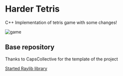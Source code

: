 # Harder Tetris 

C++ Implementation of tetris game with some changes!

![game](./,github/read_me.png)

## Base repository

Thanks to CapsCollective for the template of the project

[Started Raylib library](https://github.com/CapsCollective/raylib-cpp-starter/tree/main)

